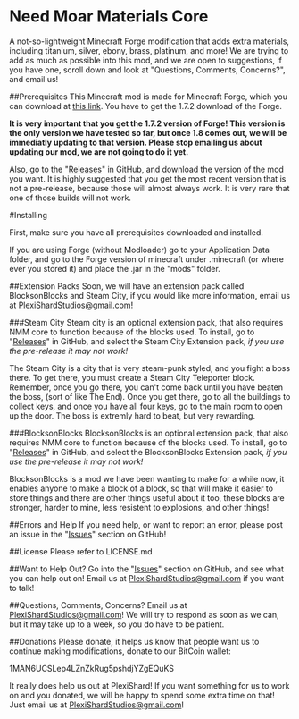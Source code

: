 Need Moar Materials Core
========================

A not-so-lightweight Minecraft Forge modification that adds extra materials, including titanium, silver, ebony, brass, platinum, and more! We are trying to add as much as possible into this mod, and we are open to suggestions, if you have one, scroll down and look at "Questions, Comments, Concerns?", and email us!

##Prerequisites
This Minecraft mod is made for Minecraft Forge, which you can download at [this link](http://files.minecraftforge.net/).
You have to get the 1.7.2 download of the Forge.

**It is very important that you get the 1.7.2 version of Forge! This version is the only version we have tested so far, but once 1.8 comes out, we will be immediatly updating to that version. Please stop emailing us about updating our mod, we are not going to do it yet.**
 
Also, go to the "[Releases](https://github.com/PlexiShard/Xtra-materials-mod/releases)" in GitHub, and download the version of the mod you want. It is highly suggested that you get the most recent version that is not a pre-release, because those will almost always work. It is very rare that one of those builds will not work.
 
#Installing
 
First, make sure you have all prerequisites downloaded and installed.
 
If you are using Forge (without Modloader) go to your Application Data folder, and go to the Forge version of minecraft  under .minecraft (or where ever you stored it) and place the .jar in the "mods" folder.

##Extension Packs
Soon, we will have an extension pack called BlocksonBlocks and Steam City, if you would like more information, email us at PlexiShardStudios@gmail.com!

###Steam City
Steam city is an optional extension pack, that also requires NMM core to function because of the blocks used. To install, go to "[Releases](https://github.com/PlexiShard/Xtra-materials-mod/releases)" in GitHub, and select the Steam City Extension pack, *if you use the pre-release it may not work!*

The Steam City is a city that is very steam-punk styled, and you fight a boss there. To get there, you must create a Steam City Teleporter block. Remember, once you go there, you can't come back until you have beaten the boss, (sort of like The End). Once you get there, go to all the buildings to collect keys, and once you have all four keys, go to the main room to open up the door. The boss is extremly hard to beat, but very rewarding.

###BlocksonBlocks
BlocksonBlocks is an optional extension pack, that also requires NMM core to function because of the blocks used. To install, go to "[Releases](https://github.com/PlexiShard/Xtra-materials-mod/releases)" in GitHub, and select the BlocksonBlocks Extension pack, *if you use the pre-release it may not work!*

BlocksonBlocks is a mod we have been wanting to make for a while now, it enables anyone to make a block of a block, so that will make it easier to store things and there are other things useful about it too, these blocks are stronger, harder to mine, less resistent to explosions, and other things!

##Errors and Help
If you need help, or want to report an error, please post an issue in the "[Issues](https://github.com/PlexiShard/Need-Moar-Materials/issues)" section on GitHub!

##License
Please refer to LICENSE.md

##Want to Help Out?
Go into the "[Issues](https://github.com/PlexiShard/Need-Moar-Materials/issues)" section on GitHub, and see what you can help out on! Email us at PlexiShardStudios@gmail.com if you want to talk!

##Questions, Comments, Concerns?
Email us at PlexiShardStudios@gmail.com! We will try to respond as soon as we can, but it may take up to a week, so you do have to be patient.

##Donations
Please donate, it helps us know that people want us to continue making modifications, donate to our BitCoin wallet:

1MAN6UCSLep4LZnZkRug5pshdjYZgEQuKS

It really does help us out at PlexiShard!
If you want something for us to work on and you donated, we will be happy to spend some extra time on that! Just email us at PlexiShardStudios@gmail.com!
